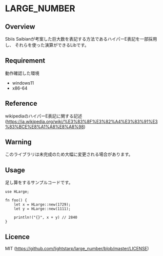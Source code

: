 # LARGE_NUMBER

## Overview
Sbiis Saibianが考案した巨大数を表記する方法であるハイパーE表記を一部採用し、
それらを使った演算ができるLibです。

## Requirement
動作確認した環境
- windows11
- x86-64

## Reference
wikipediaのハイパーE表記に関する記述
(https://ja.wikipedia.org/wiki/%E3%83%8F%E3%82%A4%E3%83%91%E3%83%BCE%E8%A1%A8%E8%A8%98)

## Warning
このライブラリは未完成のため大幅に変更される場合があります。

## Usage
足し算をするサンプルコードです。
```
use HLarge;

fn foo() {
    let x = HLarge::new(1729);
    let y = HLarge::new(1111);

    println!("{}", x + y) // 2840
}
```

## Licence
MIT (https://github.com/lightstarp/large_number/blob/master/LICENSE)